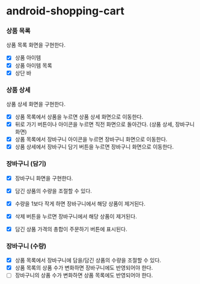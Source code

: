 # android-shopping-cart

### 상품 목록
상품 목록 화면을 구현한다.
  - [x] 상품 아이템 
  - [x] 상품 아이템 목록
  - [x] 상단 바

### 상품 상세
상품 상세 화면을 구현한다.
- [x] 상품 목록에서 상품을 누르면 상품 상세 화면으로 이동한다.
- [x] 뒤로 가기 버튼이나 아이콘을 누르면 직전 화면으로 돌아간다. (상품 상세, 장바구니 화면)
- [x] 상품 목록에서 장바구니 아이콘을 누르면 장바구니 화면으로 이동한다.
- [x] 상품 상세에서 장바구니 담기 버튼을 누르면 장바구니 화면으로 이동한다.

### 장바구니 (담기)
- [x] 장바구니 화면을 구현한다.
- [x] 담긴 상품의 수량을 조절할 수 있다.
- [x] 수량을 1보다 작게 하면 장바구니에서 해당 상품이 제거된다.
- [x] 삭제 버튼을 누르면 장바구니에서 해당 상품이 제거된다.
- [x] 담긴 상품 가격의 총합이 주문하기 버튼에 표시된다.


### 장바구니 (수량)
- [x] 상품 목록에서 장바구니에 담을/담긴 상품의 수량을 조절할 수 있다.
- [x] 상품 목록의 상품 수가 변화하면 장바구니에도 반영되어야 한다.
- [ ] 장바구니의 상품 수가 변화하면 상품 목록에도 반영되어야 한다. 
